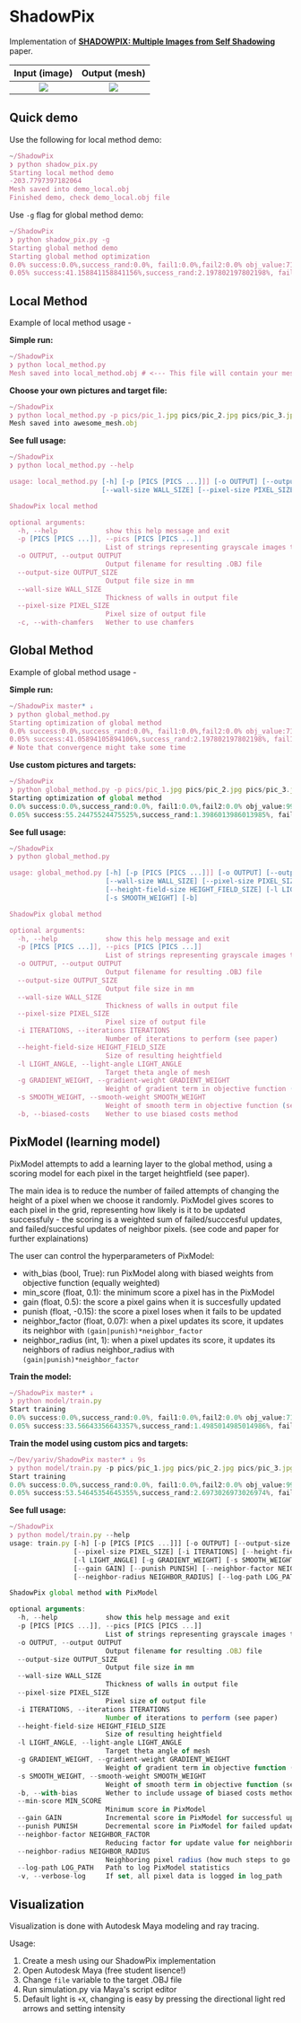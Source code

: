 # ShadowPix

Implementation of **[SHADOWPIX: Multiple Images from Self Shadowing](https://www.cs.tau.ac.il/~amberman/shadowpixPaper.pdf)** paper.

Input (image)            |  Output (mesh)
:-------------------------:|:-------------------------:
![](orig.gif)  |  ![](model.gif)


## Quick demo

Use the following for local method demo:

```js
~/ShadowPix
❯ python shadow_pix.py       
Starting local method demo
-203.7797397182064
Mesh saved into demo_local.obj
Finished demo, check demo_local.obj file
```

Use `-g` flag for global method demo:
```js
~/ShadowPix 
❯ python shadow_pix.py -g
Starting global method demo
Starting global method optimization
0.0% success:0.0%,success_rand:0.0%, fail1:0.0%,fail2:0.0% obj_value:71206.07482022583
0.05% success:41.158841158841156%,success_rand:2.197802197802198%, fail1:0.0%,fail2:58.74125874125874% obj_value:65007.94331045782
```

## Local Method 
Example of local method usage -

**Simple run:**
```js
~/ShadowPix
❯ python local_method.py
Mesh saved into local_method.obj # <--- This file will contain your mesh
```

**Choose your own pictures and target file:**
```js
~/ShadowPix
❯ python local_method.py -p pics/pic_1.jpg pics/pic_2.jpg pics/pic_3.jpg -o awesome_mesh.obj
Mesh saved into awesome_mesh.obj
```

**See full usage:**
```js
~/ShadowPix
❯ python local_method.py --help

usage: local_method.py [-h] [-p [PICS [PICS ...]]] [-o OUTPUT] [--output-size OUTPUT_SIZE]
                       [--wall-size WALL_SIZE] [--pixel-size PIXEL_SIZE] [-c]

ShadowPix local method

optional arguments:
  -h, --help            show this help message and exit
  -p [PICS [PICS ...]], --pics [PICS [PICS ...]]
                        List of strings representing grayscale images to use
  -o OUTPUT, --output OUTPUT
                        Output filename for resulting .OBJ file
  --output-size OUTPUT_SIZE
                        Output file size in mm
  --wall-size WALL_SIZE
                        Thickness of walls in output file
  --pixel-size PIXEL_SIZE
                        Pixel size of output file
  -c, --with-chamfers   Wether to use chamfers

``` 

## Global Method 
Example of global method usage -

**Simple run:**
```js
~/ShadowPix master* ⇣
❯ python global_method.py 
Starting optimization of global method
0.0% success:0.0%,success_rand:0.0%, fail1:0.0%,fail2:0.0% obj_value:71206.07482022583
0.05% success:41.05894105894106%,success_rand:2.197802197802198%, fail1:0.0%,fail2:58.841158841158844% obj_value:65412.1092668208 
# Note that convergence might take some time
```

**Use custom pictures and targets:**
```js
~/ShadowPix
❯ python global_method.py -p pics/pic_1.jpg pics/pic_2.jpg pics/pic_3.jpg pics/pic_4.jpg -o amazing_mesh.obj
Starting optimization of global method
0.0% success:0.0%,success_rand:0.0%, fail1:0.0%,fail2:0.0% obj_value:99696.17530237656
0.05% success:55.24475524475525%,success_rand:1.3986013986013985%, fail1:0.0%,fail2:44.655344655344656% obj_value:90098.86939958937
```

**See full usage:**
```js
~/ShadowPix
❯ python global_method.py

usage: global_method.py [-h] [-p [PICS [PICS ...]]] [-o OUTPUT] [--output-size OUTPUT_SIZE]
                        [--wall-size WALL_SIZE] [--pixel-size PIXEL_SIZE] [-i ITERATIONS]
                        [--height-field-size HEIGHT_FIELD_SIZE] [-l LIGHT_ANGLE] [-g GRADIENT_WEIGHT]
                        [-s SMOOTH_WEIGHT] [-b]

ShadowPix global method

optional arguments:
  -h, --help            show this help message and exit
  -p [PICS [PICS ...]], --pics [PICS [PICS ...]]
                        List of strings representing grayscale images to use
  -o OUTPUT, --output OUTPUT
                        Output filename for resulting .OBJ file
  --output-size OUTPUT_SIZE
                        Output file size in mm
  --wall-size WALL_SIZE
                        Thickness of walls in output file
  --pixel-size PIXEL_SIZE
                        Pixel size of output file
  -i ITERATIONS, --iterations ITERATIONS
                        Number of iterations to perform (see paper)
  --height-field-size HEIGHT_FIELD_SIZE
                        Size of resulting heightfield
  -l LIGHT_ANGLE, --light-angle LIGHT_ANGLE
                        Target theta angle of mesh
  -g GRADIENT_WEIGHT, --gradient-weight GRADIENT_WEIGHT
                        Weight of gradient term in objective function (see paper)
  -s SMOOTH_WEIGHT, --smooth-weight SMOOTH_WEIGHT
                        Weight of smooth term in objective function (see paper)
  -b, --biased-costs    Wether to use biased costs method
``` 

## PixModel (learning model) 

PixModel attempts to add a learning layer to the global method, using a scoring model for each pixel in the target heightfield (see paper). 

The main idea is to reduce the number of failed attempts of changing the height of a pixel when we choose it randomly. PixModel gives scores to each pixel in the grid, representing how likely is it to be updated successfuly - the scoring is a weighted sum of failed/succcesful updates, and failed/succesful updates of neighbor pixels. (see code and paper for further explainations)

The user can control the hyperparameters of PixModel:
- with_bias (bool, True): run PixModel along with biased weights from objective function (equally weighted)
- min_score (float, 0.1): the minimum score a pixel has in the PixModel
- gain (float, 0.5): the score a pixel gains when it is succesfully updated
- punish (float, -0.15): the score a pixel loses when it fails to be updated
- neighbor_factor (float, 0.07): when a pixel updates its score, it updates its neighbor with `(gain|punish)*neighbor_factor` 
- neighbor_radius (int, 1): when a pixel updates its score, it updates its neighbors of radius neighbor_radius with `(gain|punish)*neighbor_factor` 

**Train the model:**
```js
~/ShadowPix master* ⇣
❯ python model/train.py
Start training
0.0% success:0.0%,success_rand:0.0%, fail1:0.0%,fail2:0.0% obj_value:71206.07482022583
0.05% success:33.56643356643357%,success_rand:1.4985014985014986%, fail1:0.0%,fail2:66.33366633366633% obj_value:66327.78198100696
```

**Train the model using custom pics and targets:**
```js
~/Dev/yariv/ShadowPix master* ⇣ 9s
❯ python model/train.py -p pics/pic_1.jpg pics/pic_2.jpg pics/pic_3.jpg pics/pic_4.jpg -o amazing_mesh.obj 
Start training
0.0% success:0.0%,success_rand:0.0%, fail1:0.0%,fail2:0.0% obj_value:99696.17530237656
0.05% success:53.54645354645355%,success_rand:2.6973026973026974%, fail1:0.0%,fail2:46.353646353646354% obj_value:90854.34548646204
```
**See full usage:**
```js
~/ShadowPix
❯ python model/train.py --help                                                                            
usage: train.py [-h] [-p [PICS [PICS ...]]] [-o OUTPUT] [--output-size OUTPUT_SIZE] [--wall-size WALL_SIZE]
                [--pixel-size PIXEL_SIZE] [-i ITERATIONS] [--height-field-size HEIGHT_FIELD_SIZE]
                [-l LIGHT_ANGLE] [-g GRADIENT_WEIGHT] [-s SMOOTH_WEIGHT] [-b] [--min-score MIN_SCORE]
                [--gain GAIN] [--punish PUNISH] [--neighbor-factor NEIGHBOR_FACTOR]
                [--neighbor-radius NEIGHBOR_RADIUS] [--log-path LOG_PATH] [-v]

ShadowPix global method with PixModel

optional arguments:
  -h, --help            show this help message and exit
  -p [PICS [PICS ...]], --pics [PICS [PICS ...]]
                        List of strings representing grayscale images to use
  -o OUTPUT, --output OUTPUT
                        Output filename for resulting .OBJ file
  --output-size OUTPUT_SIZE
                        Output file size in mm
  --wall-size WALL_SIZE
                        Thickness of walls in output file
  --pixel-size PIXEL_SIZE
                        Pixel size of output file
  -i ITERATIONS, --iterations ITERATIONS
                        Number of iterations to perform (see paper)
  --height-field-size HEIGHT_FIELD_SIZE
                        Size of resulting heightfield
  -l LIGHT_ANGLE, --light-angle LIGHT_ANGLE
                        Target theta angle of mesh
  -g GRADIENT_WEIGHT, --gradient-weight GRADIENT_WEIGHT
                        Weight of gradient term in objective function (see paper)
  -s SMOOTH_WEIGHT, --smooth-weight SMOOTH_WEIGHT
                        Weight of smooth term in objective function (see paper)
  -b, --with-bias       Wether to include ussage of biased costs method
  --min-score MIN_SCORE
                        Minimum score in PixModel
  --gain GAIN           Incremental score in PixModel for successful updates
  --punish PUNISH       Decremental score in PixModel for failed updates
  --neighbor-factor NEIGHBOR_FACTOR
                        Reducing factor for update value for neighboring pixels
  --neighbor-radius NEIGHBOR_RADIUS
                        Neighboring pixel radius (how much steps to go further)
  --log-path LOG_PATH   Path to log PixModel statistics
  -v, --verbose-log     If set, all pixel data is logged in log_path
```

## Visualization
Visualization is done with Autodesk Maya modeling and ray tracing.

Usage: 
1. Create a mesh using our ShadowPix implementation
2. Open Autodesk Maya (free student lisence!)
3. Change `file` variable to the target .OBJ file
4. Run simulation.py via Maya's script editor
5. Default light is `+X`, changing is easy by pressing the directional light red arrows and setting intensity

